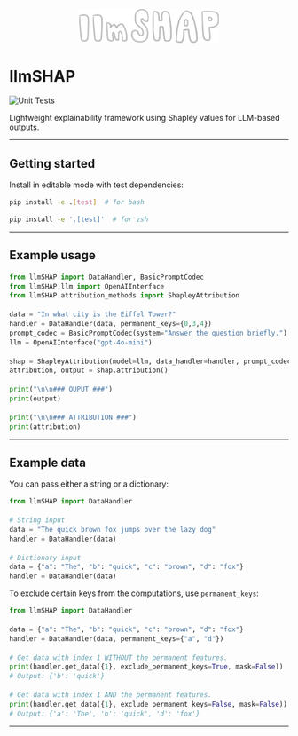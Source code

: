 <div align='center'>
    <picture>
        <source media="(prefers-color-scheme: light)" srcset="/docs/llmSHAP-logo-lightmode.png">
        <img alt="lighbench logo" src="/docs/llmSHAP-logo-darkmode.png" width="50%" height="50%">
    </picture>
</div>

# llmSHAP
![Unit Tests](https://github.com/filipnaudot/llmSHAP/actions/workflows/test.yml/badge.svg)


Lightweight explainability framework using Shapley values for LLM-based outputs.

---

## Getting started

Install in editable mode with test dependencies:

```bash
pip install -e .[test]  # for bash
```
```bash
pip install -e '.[test]'  # for zsh
```

---

## Example usage

```python
from llmSHAP import DataHandler, BasicPromptCodec
from llmSHAP.llm import OpenAIInterface
from llmSHAP.attribution_methods import ShapleyAttribution

data = "In what city is the Eiffel Tower?"
handler = DataHandler(data, permanent_keys={0,3,4})
prompt_codec = BasicPromptCodec(system="Answer the question briefly.")
llm = OpenAIInterface("gpt-4o-mini")

shap = ShapleyAttribution(model=llm, data_handler=handler, prompt_codec=prompt_codec, use_cache=True)
attribution, output = shap.attribution()

print("\n\n### OUPUT ###")
print(output)

print("\n\n### ATTRIBUTION ###")
print(attribution)
```

---

## Example data

You can pass either a string or a dictionary:

```python
from llmSHAP import DataHandler

# String input
data = "The quick brown fox jumps over the lazy dog"
handler = DataHandler(data)

# Dictionary input
data = {"a": "The", "b": "quick", "c": "brown", "d": "fox"}
handler = DataHandler(data)
```

To exclude certain keys from the computations, use `permanent_keys`:
```python
from llmSHAP import DataHandler

data = {"a": "The", "b": "quick", "c": "brown", "d": "fox"}
handler = DataHandler(data, permanent_keys={"a", "d"})

# Get data with index 1 WITHOUT the permanent features.
print(handler.get_data({1}, exclude_permanent_keys=True, mask=False))
# Output: {'b': 'quick'}

# Get data with index 1 AND the permanent features.
print(handler.get_data({1}, exclude_permanent_keys=False, mask=False))
# Output: {'a': 'The', 'b': 'quick', 'd': 'fox'}
```
---